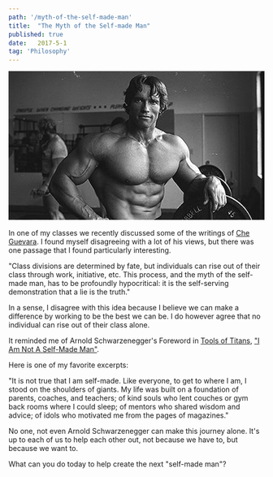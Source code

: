 ```yaml
---
path: '/myth-of-the-self-made-man'
title:  "The Myth of the Self-made Man"
published: true
date:   2017-5-1
tag: 'Philosophy'
---
```


![alt text](./selfmade.jpg)

In one of my classes we recently discussed some of the writings of [Che Guevara](https://en.wikiquote.org/wiki/Che_Guevara).  I found myself disagreeing with a lot of his views, but there was one passage that I found particularly interesting.

"Class divisions are determined by fate, but individuals can rise out of their class through work, initiative, etc. This process, and the myth of the self-made man, has to be profoundly hypocritical: it is the self-serving demonstration that a lie is the truth."

In a sense, I disagree with this idea because I believe we can make a difference by working to be the best we can be.  I do however agree that no individual can rise out of their class alone.

It reminded me of Arnold Schwarzenegger's Foreword in [Tools of Titans](https://www.amazon.com/Tools-Titans-Billionaires-World-Class-Performers/dp/1328683788), ["I Am Not A Self-Made Man"](http://tim.blog/2016/11/07/tools-of-titans-foreword-arnold-schwarzenegger-i-am-not-a-self-made-man/).

Here is one of my favorite excerpts:

 "It is not true that I am self-made. Like everyone, to get to where I am, I stood on the shoulders of giants. My life was built on a foundation of parents, coaches, and teachers; of kind souls who lent couches or gym back rooms where I could sleep; of mentors who shared wisdom and advice; of idols who motivated me from the pages of magazines."

No one, not even Arnold Schwarzenegger can make this journey alone.  It's up to each of us to help each other out, not because we have to, but because we want to.

What can you do today to help create the next "self-made man"?
